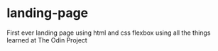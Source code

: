 # landing-page
First ever landing page using html and css flexbox using all the things learned at The Odin Project 
